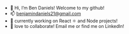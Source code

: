 - 👋 Hi, I’m Ben Daniels! Welcome to my github! 
- 📫 benjamindaniels21@gmail.com
- 🔨 currently working on React ⚛️ and Node projects! 
- 🤝 love to collaborate! Email me or find me on LinkedIn! 

<!---
benjamindaniels21/benjamindaniels21 is a ✨ special ✨ repository because its `README.md` (this file) appears on your GitHub profile.
You can click the Preview link to take a look at your changes.
--->
